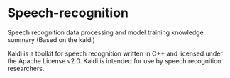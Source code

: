 # Speech-recognition
Speech recognition data processing and model training knowledge summary (Based on the kaldi)

Kaldi is a toolkit for speech recognition written in C++ and licensed under the Apache License v2.0. Kaldi is intended for use by speech recognition researchers.
